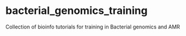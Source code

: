 # bacterial_genomics_training
Collection of bioinfo tutorials for training in Bacterial genomics and AMR
